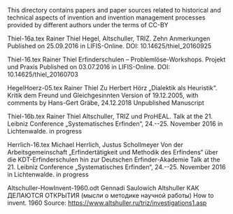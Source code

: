 This directory contains papers and paper sources related to historical and
technical aspects of invention and invention management processes provided by
different authors under the terms of CC-BY

Thiel-16a.tex
Rainer Thiel
Hegel, Altschuller, TRIZ. Zehn Anmerkungen
Published on 25.09.2016 in LIFIS-Online.
DOI: 10.14625/thiel_20160925

Thiel-16.tex
Rainer Thiel
Erfinderschulen – Problemlöse-Workshops. Projekt und Praxis
Published on 03.07.2016 in LIFIS-Online.
DOI: 10.14625/thiel_20160703

HegelHoerz-05.tex
Rainer Thiel
Zu Herbert Hörz „Dialektik als Heuristik“. Kritik dem Freund und
   Gleichgesinnten
Version of 19.12.2005, with comments by Hans-Gert Gräbe, 24.12.2018
Unpublished Manuscript

Thiel-16b.tex
Rainer Thiel
Altschuller, TRIZ und ProHEAL. 
Talk at the 21. Leibniz Conference „Systematisches Erfinden“,
  24.--25. November 2016 in Lichtenwalde.
in progress

Herrlich-16.tex
Michael Herrlich, Justus Schollmeyer
Von der Arbeitsgemeinschaft „Erfindertätigkeit und Methodik des Erfindens“
  über die KDT-Erfinderschulen hin zur Deutschen Erfinder-Akademie
Talk at the 21. Leibniz Conference „Systematisches Erfinden“,
  24.--25. November 2016 in Lichtenwalde.
in progress

Altschuller-HowInvent-1960.odt
Gennadi Saulowich Altshuller
КАК ДЕЛАЮТСЯ ОТКРЫТИЯ (мысли о методике научной работы)
  How to invent. 1960
Source: https://www.altshuller.ru/triz/investigations1.asp 